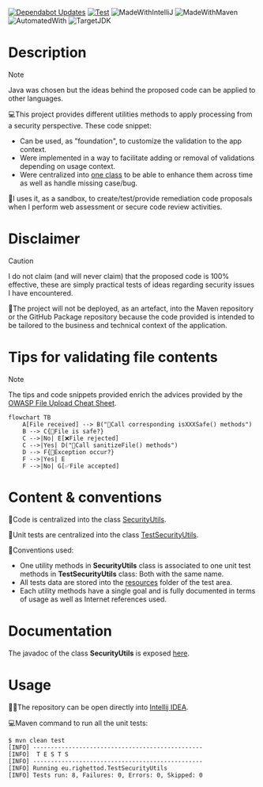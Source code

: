 [![Dependabot Updates](https://github.com/righettod/code-snippets-security-utils/actions/workflows/dependabot/dependabot-updates/badge.svg?branch=main)](https://github.com/righettod/code-snippets-security-utils/actions/workflows/dependabot/dependabot-updates) [![Test](https://github.com/righettod/code-snippets-security-utils/actions/workflows/test.yml/badge.svg?branch=main)](https://github.com/righettod/code-snippets-security-utils/actions/workflows/test.yml) ![MadeWithIntelliJ](https://img.shields.io/static/v1?label=Made%20with&message=Intellij%20IDEA%20Community%20Edition&color=000000&?style=for-the-badge&logo=intellijidea) ![MadeWithMaven](https://img.shields.io/static/v1?label=Made%20with&message=Maven&color=C71A36&?style=for-the-badge&logo=apachemaven) ![AutomatedWith](https://img.shields.io/static/v1?label=Automated%20with&message=GitHub%20Actions&color=blue&?style=for-the-badge&logo=github) ![TargetJDK](https://img.shields.io/static/v1?label=Tested%20with&message=Java%20OpenJDK%2021&color=00AA13&?style=for-the-badge&logo=openjdk)

# Description

> [!NOTE]
> Java was chosen but the ideas behind the proposed code can be applied to other languages.

💻This project provides different utilities methods to apply processing from a security perspective. These code snippet:

* Can be used, as "foundation", to customize the validation to the app context.
* Were implemented in a way to facilitate adding or removal of validations depending on usage context.
* Were centralized into [one class](src/main/java/eu/righettod/SecurityUtils.java) to be able to enhance them across time as well as handle missing case/bug.

🔬I uses it, as a sandbox, to create/test/provide remediation code proposals when I perform web assessment or secure code review activities.

# Disclaimer

> [!CAUTION]
> I do not claim (and will never claim) that the proposed code is 100% effective, these are simply practical tests of ideas regarding security issues I have encountered.

📍The project will not be deployed, as an artefact, into the Maven repository or the GitHub Package repository because the code provided is intended to be tailored to the business and technical context
of the
application.

# Tips for validating file contents

> [!NOTE]
> The tips and code snippets provided enrich the advices provided by the [OWASP File Upload Cheat Sheet](https://cheatsheetseries.owasp.org/cheatsheets/File_Upload_Cheat_Sheet.html).

```mermaid
flowchart TB
    A[File received] --> B("🔬Call corresponding isXXXSafe() methods")
    B --> C{🤔File is safe?}
    C -->|No| E[❌File rejected]
    C -->|Yes| D("🔬Call sanitizeFile() methods")
    D --> F{🤔Exception occur?} 
    F -->|Yes| E
    F -->|No| G[✅File accepted]
```

# Content & conventions

📝Code is centralized into the class [SecurityUtils](src/main/java/eu/righettod/SecurityUtils.java).

🧪Unit tests are centralized into the
class [TestSecurityUtils](src/test/java/eu/righettod/TestSecurityUtils.java).

📖Conventions used:

* One utility methods in **SecurityUtils** class is associated to one unit test methods in **TestSecurityUtils** class: Both with the same name.
* All tests data are stored into the [resources](src/test/resources) folder of the test area.
* Each utility methods have a single goal and is fully documented in terms of usage as well as Internet references used.

# Documentation

The javadoc of the class **SecurityUtils** is exposed [here](https://righettod.github.io/code-snippets-security-utils).

# Usage

👨‍💻The repository can be open directly into [Intellij IDEA](https://www.jetbrains.com/idea/download).

💻Maven command to run all the unit tests:

```shell
$ mvn clean test
[INFO] ------------------------------------------------
[INFO]  T E S T S
[INFO] ------------------------------------------------
[INFO] Running eu.righettod.TestSecurityUtils
[INFO] Tests run: 8, Failures: 0, Errors: 0, Skipped: 0
```




